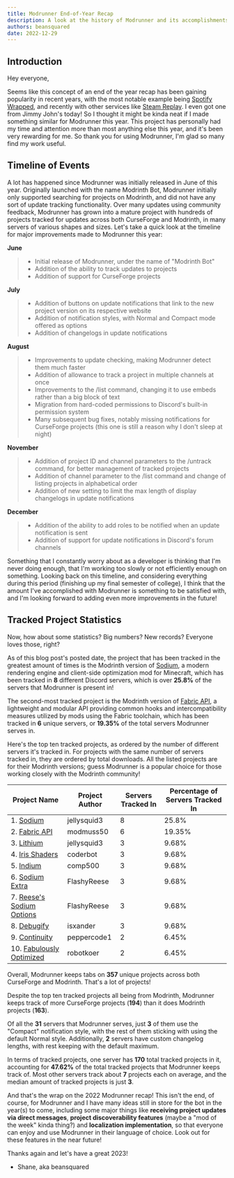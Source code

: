```yaml
---
title: Modrunner End-of-Year Recap
description: A look at the history of Modrunner and its accomplishments for 2022
authors: beansquared
date: 2022-12-29
---
```

## Introduction

Hey everyone,

Seems like this concept of an end of the year recap has been gaining popularity in recent years, with the most notable
example being [Spotify Wrapped](https://www.spotify.com/us/wrapped/), and recently with other services like 
[Steam Replay](https://store.steampowered.com/replay). I even got one from Jimmy John's today! So I thought it might be
kinda neat if I made something similar for Modrunner this year. This project has personally had my time and attention
more than most anything else this year, and it's been very rewarding for me. So thank you for using Modrunner, I'm glad 
so many find my work useful.

## Timeline of Events

A lot has happened since Modrunner was initially released in June of this year. Originally launched with the name 
Modrinth Bot, Modrunner initially only supported searching for projects on Modrinth, and did not have any sort of update 
tracking functionality. Over many  updates using community feedback, Modrunner has grown into a mature project with 
hundreds of projects tracked for updates across both CurseForge and Modrinth, in many servers of various shapes and 
sizes. Let's take a quick look at the timeline for major improvements made to Modrunner this year:

**June**
> - Initial release of Modrunner, under the name of "Modrinth Bot"
> - Addition of the ability to track updates to projects
> - Addition of support for CurseForge projects

**July**
> - Addition of buttons on update notifications that link to the new project version on its respective website
> - Addition of notification styles, with Normal and Compact mode offered as options
> - Addition of changelogs in update notifications

**August**
> - Improvements to update checking, making Modrunner detect them much faster
> - Addition of allowance to track a project in multiple channels at once
> - Improvements to the /list command, changing it to use embeds rather than a big block of text
> - Migration from hard-coded permissions to Discord's built-in permission system
> - Many subsequent bug fixes, notably missing notifications for CurseForge projects (this one is still a reason why I don't sleep at night)

**November**
> - Addition of project ID and channel parameters to the /untrack command, for better management of tracked projects
> - Addition of channel parameter to the /list command and change of listing projects in alphabetical order
> - Addition of new setting to limit the max length of display changelogs in update notifications

**December**
> - Addition of the ability to add roles to be notified when an update notification is sent
> - Addition of support for update notifications in Discord's forum channels

Something that I constantly worry about as a developer is thinking that I'm never doing enough, that I'm working too
slowly or not efficiently enough on something. Looking back on this timeline, and considering everything during this
period (finishing up my final semester of college), I think that the amount I've accomplished with Modrunner is something
to be satisfied with, and I'm looking forward to adding even more improvements in the future!

## Tracked Project Statistics

Now, how about some statistics? Big numbers? New records? Everyone loves those, right?

As of this blog post's posted date, the project that has been tracked in the greatest amount of times is the Modrinth
version of [Sodium](https://modrinth.com/mod/sodium), a modern rendering engine and client-side optimization mod for 
Minecraft, which has been tracked in **8** different Discord servers, which is over **25.8%** of the servers that Modrunner 
is present in!

The second-most tracked project is the Modrinth version of [Fabric API](https://modrinth.com/mod/fabric-api), a 
lightweight and modular API providing common hooks and intercompatibility measures utilized by mods using the Fabric 
toolchain, which has been tracked in **6** unique servers, or **19.35%** of the total servers Modrunner serves in.

Here's the top ten tracked projects, as ordered by the number of different servers it's tracked in. For projects with
the same number of servers tracked in, they are ordered by total downloads. All the listed projects are for their 
Modrinth versions; guess Modrunner is a popular choice for those working closely with the Modrinth community!

| Project Name                                                                  | Project Author | Servers Tracked In | Percentage of Servers Tracked In |
|-------------------------------------------------------------------------------|----------------|--------------------|----------------------------------|
| 1. [Sodium](https://modrinth.com/mod/sodium)                                  | jellysquid3    | 8                  | 25.8%                            |
| 2. [Fabric API](https://modrinth.com/mod/fabric-api)                          | modmuss50      | 6                  | 19.35%                           |
| 3. [Lithium](https://modrinth.com/mod/lithium)                                | jellysquid3    | 3                  | 9.68%                            |
| 4. [Iris Shaders](https://modrinth.com/mod/iris)                              | coderbot       | 3                  | 9.68%                            |
| 5. [Indium](https://modrinth.com/mod/iris)                                    | comp500        | 3                  | 9.68%                            |
| 6. [Sodium Extra](https://modrinth.com/mod/sodium-extra)                      | FlashyReese    | 3                  | 9.68%                            |
| 7. [Reese's Sodium Options](https://modrinth.com/mod/reeses-sodium-options)   | FlashyReese    | 3                  | 9.68%                            |
| 8. [Debugify](https://modrinth.com/mod/debugify)                              | isxander       | 3                  | 9.68%                            |
| 9. [Continuity](https://modrinth.com/mod/continuity)                          | peppercode1    | 2                  | 6.45%                            |
| 10. [Fabulously Optimized](https://modrinth.com/modpack/fabulously-optimized) | robotkoer      | 2                  | 6.45%                            |

Overall, Modrunner keeps tabs on **357** unique projects across both CurseForge and Modrinth. That's a lot of projects! 

Despite the top ten tracked projects all being from Modrinth, Modrunner keeps track of more CurseForge projects (**194**)
than it does Modrinth projects (**163**).

Of all the **31** servers that Modrunner serves, just **3** of them use the "Compact" notification style, with the rest
of them sticking with using the default Normal style. Additionally, **2** servers have custom changelog lengths, with
rest keeping with the default maximum.

In terms of tracked projects, one server has **170** total tracked projects in it, accounting for **47.62%** of the total tracked projects
that Modrunner keeps track of. Most other servers track about **7** projects each on average, and the median amount of
tracked projects is just **3**.

And that's the wrap on the 2022 Modrunner recap! This isn't the end, of course, for Modrunner and I have many ideas still
in store for the bot in the year(s) to come, including some major things like **receiving project updates via direct messages**,
**project discoverability features** (maybe a "mod of the week" kinda thing?) and **localization implementation**, so
that everyone can enjoy and use Modrunner in their language of choice. Look out for these features in the near future!

Thanks again and let's have a great 2023!
- Shane, aka beansquared
